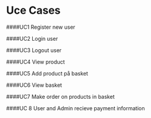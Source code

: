 # Uce Cases

####UC1 Register new user

####UC2 Login user

####UC3 Logout user

####UC4 View product

####UC5 Add product på basket

####UC6 View basket

####UC7 Make order on products in basket

####UC 8 User and Admin recieve payment information
